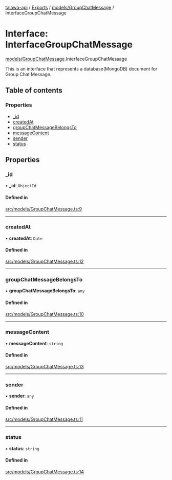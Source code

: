 [talawa-api](../README.md) / [Exports](../modules.md) / [models/GroupChatMessage](../modules/models_GroupChatMessage.md) / InterfaceGroupChatMessage

# Interface: InterfaceGroupChatMessage

[models/GroupChatMessage](../modules/models_GroupChatMessage.md).InterfaceGroupChatMessage

This is an interface that represents a database(MongoDB) document for Group Chat Message.

## Table of contents

### Properties

- [\_id](models_GroupChatMessage.InterfaceGroupChatMessage.md#_id)
- [createdAt](models_GroupChatMessage.InterfaceGroupChatMessage.md#createdat)
- [groupChatMessageBelongsTo](models_GroupChatMessage.InterfaceGroupChatMessage.md#groupchatmessagebelongsto)
- [messageContent](models_GroupChatMessage.InterfaceGroupChatMessage.md#messagecontent)
- [sender](models_GroupChatMessage.InterfaceGroupChatMessage.md#sender)
- [status](models_GroupChatMessage.InterfaceGroupChatMessage.md#status)

## Properties

### \_id

• **\_id**: `ObjectId`

#### Defined in

[src/models/GroupChatMessage.ts:9](https://github.com/Nitya-Pasrija/talawa-api/blob/80ec51a/src/models/GroupChatMessage.ts#L9)

___

### createdAt

• **createdAt**: `Date`

#### Defined in

[src/models/GroupChatMessage.ts:12](https://github.com/Nitya-Pasrija/talawa-api/blob/80ec51a/src/models/GroupChatMessage.ts#L12)

___

### groupChatMessageBelongsTo

• **groupChatMessageBelongsTo**: `any`

#### Defined in

[src/models/GroupChatMessage.ts:10](https://github.com/Nitya-Pasrija/talawa-api/blob/80ec51a/src/models/GroupChatMessage.ts#L10)

___

### messageContent

• **messageContent**: `string`

#### Defined in

[src/models/GroupChatMessage.ts:13](https://github.com/Nitya-Pasrija/talawa-api/blob/80ec51a/src/models/GroupChatMessage.ts#L13)

___

### sender

• **sender**: `any`

#### Defined in

[src/models/GroupChatMessage.ts:11](https://github.com/Nitya-Pasrija/talawa-api/blob/80ec51a/src/models/GroupChatMessage.ts#L11)

___

### status

• **status**: `string`

#### Defined in

[src/models/GroupChatMessage.ts:14](https://github.com/Nitya-Pasrija/talawa-api/blob/80ec51a/src/models/GroupChatMessage.ts#L14)
